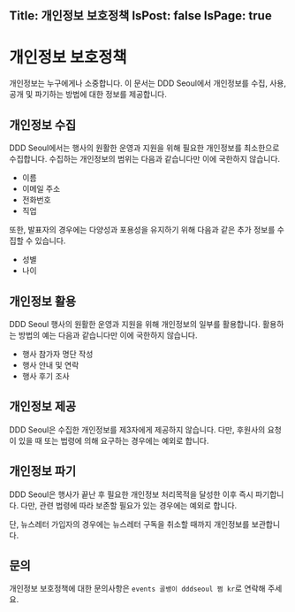 Title: 개인정보 보호정책
IsPost: false
IsPage: true
---
# 개인정보 보호정책

개인정보는 누구에게나 소중합니다. 이 문서는 DDD Seoul에서 개인정보를 수집, 사용, 공개 및 파기하는 방법에 대한 정보를 제공합니다.

## 개인정보 수집

DDD Seoul에서는 행사의 원활한 운영과 지원을 위해 필요한 개인정보를 최소한으로 수집합니다. 수집하는 개인정보의 범위는 다음과 같습니다만 이에 국한하지 않습니다.

- 이름
- 이메일 주소
- 전화번호
- 직업

또한, 발표자의 경우에는 다양성과 포용성을 유지하기 위해 다음과 같은 추가 정보를 수집할 수 있습니다.

- 성별
- 나이

## 개인정보 활용

DDD Seoul 행사의 원활한 운영과 지원을 위해 개인정보의 일부를 활용합니다. 활용하는 방법의 예는 다음과 같습니다만 이에 국한하지 않습니다.

- 행사 참가자 명단 작성
- 행사 안내 및 연락
- 행사 후기 조사

## 개인정보 제공

DDD Seoul은 수집한 개인정보를 제3자에게 제공하지 않습니다. 다만, 후원사의 요청이 있을 때 또는 법령에 의해 요구하는 경우에는 예외로 합니다.

## 개인정보 파기

DDD Seoul은 행사가 끝난 후 필요한 개인정보 처리목적을 달성한 이후 즉시 파기합니다. 다만, 관련 법령에 따라 보존할 필요가 있는 경우에는 예외로 합니다.

단, 뉴스레터 가입자의 경우에는 뉴스레터 구독을 취소할 때까지 개인정보를 보관합니다.

## 문의

개인정보 보호정책에 대한 문의사항은 `events 골뱅이 dddseoul 쩜 kr`로 연락해 주세요.
